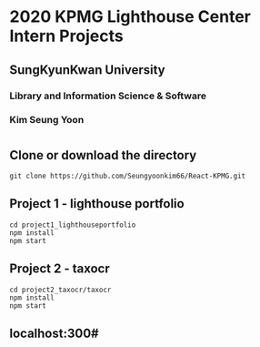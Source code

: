 # 2020 KPMG Lighthouse Center Intern Projects
## SungKyunKwan University 
### Library and Information Science & Software
### Kim Seung Yoon

#
## Clone or download the directory
    git clone https://github.com/Seungyoonkim66/React-KPMG.git
## Project 1 - lighthouse portfolio 
    cd project1_lighthouseportfolio
    npm install 
    npm start
## Project 2 - taxocr
    cd project2_taxocr/taxocr
    npm install
    npm start
## localhost:300#